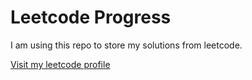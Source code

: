 # Leetcode Progress
I am using this repo to store my solutions from leetcode.

[Visit my leetcode profile](https://leetcode.com/u/alecostheimer94/)